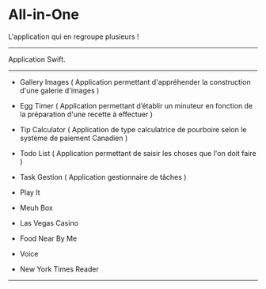 # All-in-One

L'application qui en regroupe plusieurs !

-----------------------------------------

Application Swift.

-----------------------------------------

- Gallery Images ( Application permettant d'appréhender la construction d'une galerie d'images )

- Egg Timer ( Application permettant d’établir un minuteur en fonction de la préparation d'une recette à effectuer )

- Tip Calculator ( Application de type calculatrice de pourboire selon le système de paiement Canadien )

- Todo List ( Application permettant de saisir les choses que l'on doit faire )

- Task Gestion ( Application gestionnaire de tâches )

- Play It

- Meuh Box

- Las Vegas Casino

- Food Near By Me

- Voice

- New York Times Reader

-----------------------------------------
